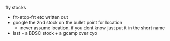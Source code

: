 fly stocks
- frt-stop-frt etc written out
- google the 2nd stock on the bullet point for location
	- never assume location, if you dont know just put it in the short name
- last - a BDSC stock + a gcamp over cyo